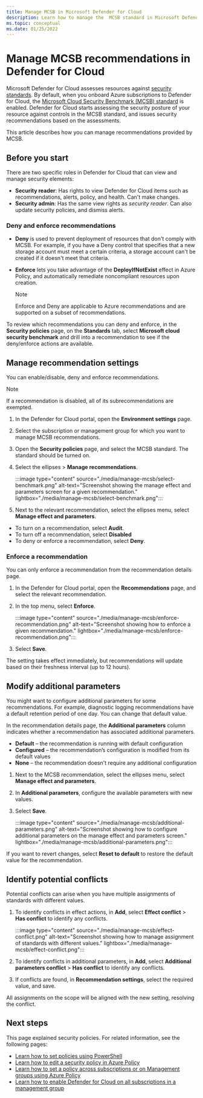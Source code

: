 ```yaml
---
title: Manage MCSB in Microsoft Defender for Cloud
description: Learn how to manage the  MCSB standard in Microsoft Defender for Cloud
ms.topic: conceptual
ms.date: 01/25/2022
---
```


# Manage MCSB recommendations in Defender for Cloud

Microsoft Defender for Cloud assesses resources against [security standards](security-policy-concept.md). By default, when you onboard Azure subscriptions to Defender for Cloud, the [Microsoft Cloud Security Benchmark (MCSB) standard](concept-regulatory-compliance.md) is enabled. Defender for Cloud starts assessing the security posture of your resource against controls in the MCSB standard, and issues security recommendations based on the assessments.

This article describes how you can manage recommendations provided by MCSB.

## Before you start

 There are two specific roles in Defender for Cloud that can view and manage security elements:

- **Security reader**: Has rights to view Defender for Cloud items such as recommendations, alerts, policy, and health. Can't make changes.
- **Security admin**: Has the same view rights as *security reader*. Can also update security policies, and dismiss alerts.

### Deny and enforce recommendations

- **Deny** is used to prevent deployment of resources that don't comply with MCSB. For example, if you have a Deny control that specifies that a new storage account must meet a certain criteria, a storage account can't be created if it doesn't meet that criteria.

- **Enforce** lets you take advantage of the **DeployIfNotExist** effect in Azure Policy, and automatically remediate noncompliant resources upon creation.

    > [!NOTE]
    > Enforce and Deny are applicable to Azure recommendations and are supported on a subset of recommendations.

To review which recommendations you can deny and enforce, in the **Security policies** page, on the **Standards** tab, select **Microsoft cloud security benchmark** and drill into a recommendation to see if the deny/enforce actions are available.

## Manage recommendation settings

You can enable/disable, deny and enforce recommendations.

> [!NOTE]
> If a recommendation is disabled, all of its subrecommendations are exempted.

1. In the Defender for Cloud portal, open the **Environment settings** page.

1. Select the subscription or management group for which you want to manage MCSB recommendations.

1. Open the **Security policies** page, and select the MCSB standard. The standard should be turned on.

1. Select the ellipses > **Manage recommendations**.

     :::image type="content" source="./media/manage-mcsb/select-benchmark.png" alt-text="Screenshot showing the manage effect and parameters screen for a given recommendation." lightbox="./media/manage-mcsb/select-benchmark.png":::

1. Next to the relevant recommendation, select the ellipses menu, select **Manage effect and parameters**.

- To turn on a recommendation, select **Audit**.
- To turn off a recommendation, select **Disabled**
- To deny or enforce a recommendation, select **Deny**.

### Enforce a recommendation

You can only enforce a recommendation from the recommendation details page.

1. In the Defender for Cloud portal, open the **Recommendations** page, and select the relevant recommendation.
1. In the top menu, select **Enforce**.

    :::image type="content" source="./media/manage-mcsb/enforce-recommendation.png" alt-text="Screenshot showing how to enforce a given recommendation." lightbox="./media/manage-mcsb/enforce-recommendation.png":::

1. Select **Save**.

The setting takes effect immediately, but recommendations will update based on their freshness interval (up to 12 hours).

## Modify additional parameters

You might want to configure additional parameters for some recommendations. For example, diagnostic logging recommendations have a default retention period of one day. You can change that default value.

In the recommendation details page, the **Additional parameters** column indicates whether a recommendation has associated additional parameters.

- **Default** – the recommendation is running with default configuration
- **Configured** – the recommendation’s configuration is modified from its default values
- **None** – the recommendation doesn't require any additional configuration

1. Next to the MCSB recommendation, select the ellipses menu, select **Manage effect and parameters**.

1. In **Additional parameters**, configure the available parameters with new values.

1. Select **Save**.

    :::image type="content" source="./media/manage-mcsb/additional-parameters.png" alt-text="Screenshot showing how to configure additional parameters on the manage effect and parameters screen." lightbox="./media/manage-mcsb/additional-parameters.png":::

If you want to revert changes, select **Reset to default** to restore the default value for the recommendation.

## Identify potential conflicts

Potential conflicts can arise when you have multiple assignments of standards with different values.

1. To identify conflicts in effect actions, in **Add**, select **Effect conflict** > **Has conflict** to identify any conflicts.

    :::image type="content" source="./media/manage-mcsb/effect-conflict.png" alt-text="Screenshot showing how to manage assignment of standards with different values." lightbox="./media/manage-mcsb/effect-conflict.png":::

1. To identify conflicts in additional parameters, in **Add**, select **Additional parameters conflict** > **Has conflict** to identify any conflicts.
1. If conflicts are found, in **Recommendation settings**, select the required value, and save.

All assignments on the scope will be aligned with the new setting, resolving the conflict.

## Next steps

This page explained security policies. For related information, see the following pages:

- [Learn how to set policies using PowerShell](../governance/policy/assign-policy-powershell.md)
- [Learn how to edit a security policy in Azure Policy](../governance/policy/tutorials/create-and-manage.md)
- [Learn how to set a policy across subscriptions or on Management groups using Azure Policy](../governance/policy/overview.md)
- [Learn how to enable Defender for Cloud on all subscriptions in a management group](onboard-management-group.md)
